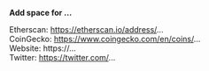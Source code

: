 **Add space for ...**  
  
Etherscan: https://etherscan.io/address/...  
CoinGecko: https://www.coingecko.com/en/coins/...  
Website: https://...  
Twitter: https://twitter.com/...  
